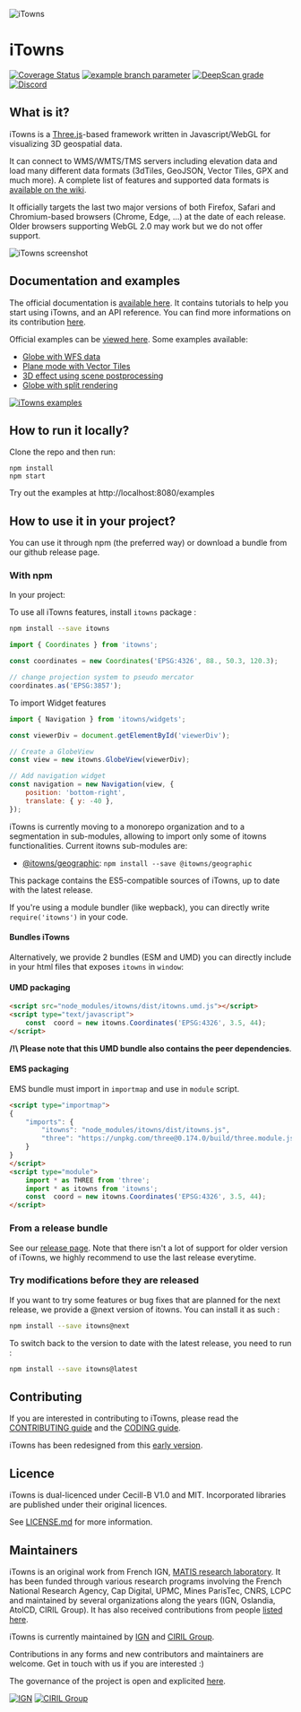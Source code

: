 ![iTowns](https://raw.githubusercontent.com/iTowns/itowns.github.io/master/images/itowns_logo_300x134.png)
# iTowns

[![Coverage Status](https://coveralls.io/repos/github/iTowns/itowns/badge.svg?branch=master)](https://coveralls.io/github/iTowns/itowns?branch=master)
[![example branch parameter](https://github.com/iTowns/itowns/actions/workflows/integration.yml/badge.svg?query=branch%3Amaster)](https://github.com/iTowns/itowns/actions/workflows/integration.yml?query=branch%3Amaster)
[![DeepScan grade](https://deepscan.io/api/teams/2856/projects/10991/branches/159107/badge/grade.svg)](https://deepscan.io/dashboard#view=project&tid=2856&pid=10991&bid=159107)
[![Discord](https://img.shields.io/discord/1024249405634781244)](https://discord.gg/YueemZcEvw)

## What is it?

iTowns is a [Three.js](https://threejs.org/)-based framework written in
Javascript/WebGL for visualizing 3D geospatial data.

It can connect to WMS/WMTS/TMS servers including elevation data and load many
different data formats (3dTiles, GeoJSON, Vector Tiles, GPX and much more). A
complete list of features and supported data formats is [available on the
wiki](https://github.com/iTowns/itowns/wiki/Supported-Features).

It officially targets the last two major versions of both Firefox, Safari and
Chromium-based browsers (Chrome, Edge, ...) at the date of each release. Older
browsers supporting WebGL 2.0 may work but we do not offer support.

![iTowns screenshot](https://raw.githubusercontent.com/iTowns/itowns.github.io/master/images/itownsReleaseXS.jpg)

## Documentation and examples

The official documentation is [available
here](http://www.itowns-project.org/itowns/docs/). It contains tutorials to help
you start using iTowns, and an API reference. You can find more informations on
its contribution [here](docs/README.md).

Official examples can be [viewed
here](http://www.itowns-project.org/itowns/examples/). Some examples available:

* [Globe with WFS data](http://www.itowns-project.org/itowns/examples/#source_stream_wfs_3d)
* [Plane mode with Vector Tiles](http://www.itowns-project.org/itowns/examples/#vector_tile_raster_2d)
* [3D effect using scene postprocessing](http://www.itowns-project.org/itowns/examples/#effects_stereo)
* [Globe with split rendering](http://www.itowns-project.org/itowns/examples/#effects_split)

[![iTowns examples](http://www.itowns-project.org/images/montage.jpg)](http://www.itowns-project.org/itowns/examples/)

## How to run it locally?

Clone the repo and then run:

```
npm install
npm start
```

Try out the examples at http://localhost:8080/examples

## How to use it in your project?

You can use it through npm (the preferred way) or download a bundle from our
github release page.

### With npm

In your project:

To use all iTowns features, install `itowns` package :

```bash
npm install --save itowns
```

```js
import { Coordinates } from 'itowns';

const coordinates = new Coordinates('EPSG:4326', 88., 50.3, 120.3);

// change projection system to pseudo mercator
coordinates.as('EPSG:3857');
```

To import Widget features

```js
import { Navigation } from 'itowns/widgets';

const viewerDiv = document.getElementById('viewerDiv');

// Create a GlobeView
const view = new itowns.GlobeView(viewerDiv);

// Add navigation widget
const navigation = new Navigation(view, {
    position: 'bottom-right',
    translate: { y: -40 },
});
```

iTowns is currently moving to a monorepo organization and to a segmentation in sub-modules, allowing to import only some of itowns functionalities. Current itowns sub-modules are:
- [@itowns/geographic](packages/Geographic/README.md): `npm install --save @itowns/geographic`

This package contains the ES5-compatible sources of iTowns, up to date with the latest release.

If you're using a module bundler (like wepback), you can directly write
`require('itowns')` in your code.

#### Bundles iTowns

Alternatively, we provide 2 bundles (ESM and UMD) you can directly include in your html files
that exposes `itowns` in `window`:


#### UMD packaging 

```html
<script src="node_modules/itowns/dist/itowns.umd.js"></script>
<script type="text/javascript">
    const  coord = new itowns.Coordinates('EPSG:4326', 3.5, 44);
</script>
```

**/!\ Please note that this UMD bundle also contains the peer dependencies**.

#### EMS packaging 

EMS bundle must import in `importmap`  and use in `module` script.

```html
<script type="importmap">
{
    "imports": {
        "itowns": "node_modules/itowns/dist/itowns.js",
        "three": "https://unpkg.com/three@0.174.0/build/three.module.js"
    }
}
</script>
<script type="module">
    import * as THREE from 'three';
    import * as itowns from 'itowns';
    const  coord = new itowns.Coordinates('EPSG:4326', 3.5, 44);
</script>
```

### From a release bundle

See our [release page](https://github.com/iTowns/itowns/releases). Note that
there isn't a lot of support for older version of iTowns, we highly recommend to
use the last release everytime.

### Try modifications before they are released

If you want to try some features or bug fixes that are planned for the next release, we provide
a @next version of itowns. You can install it as such :

```bash
npm install --save itowns@next
```

To switch back to the version to date with the latest release, you need to run :

```bash
npm install --save itowns@latest
```

## Contributing

If you are interested in contributing to iTowns, please read the [CONTRIBUTING
guide](CONTRIBUTING.md) and the [CODING guide](CODING.md).

iTowns has been redesigned from this [early version](https://github.com/iTowns/itowns-legacy).

## Licence

iTowns is dual-licenced under Cecill-B V1.0 and MIT.
Incorporated libraries are published under their original licences.

See [LICENSE.md](LICENSE.md) for more information.

## Maintainers

iTowns is an original work from French IGN, [MATIS research
laboratory](http://recherche.ign.fr/labos/matis/). It has been funded through
various research programs involving the French National Research Agency, Cap
Digital, UPMC, Mines ParisTec, CNRS, LCPC and maintained by several organizations
along the years (IGN, Oslandia, AtolCD, CIRIL Group). It has also received contributions from people [listed
here](CONTRIBUTORS.md).

iTowns is currently maintained by [IGN](http://www.ign.fr) and
[CIRIL Group](https://www.cirilgroup.com/en/). 

Contributions in any forms and new contributors and maintainers are welcome. Get in touch with us if you are interested :)

The governance of the project is open and explicited [here](https://github.com/iTowns/itowns-governance).

[![IGN](./img/logo_ign.png)](https://www.ign.fr)
[![CIRIL Group](./img/CIRIL_Group_logo.png)](https://www.cirilgroup.com/en/)
